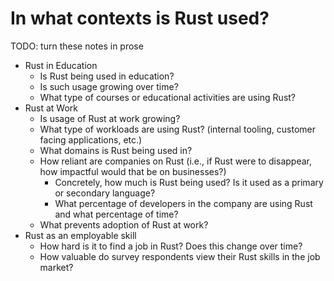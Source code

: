 # In what contexts is Rust used?


TODO: turn these notes in prose
* Rust in Education
  * Is Rust being used in education? 
  * Is such usage growing over time? 
  * What type of courses or educational activities are using Rust?
* Rust at Work
  * Is usage of Rust at work growing?
  * What type of workloads are using Rust? (internal tooling, customer facing applications, etc.)
  * What domains is Rust being used in?
  * How reliant are companies on Rust (i.e., if Rust were to disappear, how impactful would that be on businesses?)
    * Concretely, how much is Rust being used? Is it used as a primary or secondary language? 
    * What percentage of developers in the company are using Rust and what percentage of time? 
  * What prevents adoption of Rust at work?
* Rust as an employable skill
  * How hard is it to find a job in Rust? Does this change over time?
  * How valuable do survey respondents view their Rust skills in the job market?